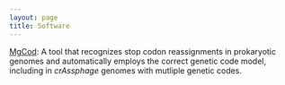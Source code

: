 ```yaml
---
layout: page
title: Software
---
```


[MgCod](https://github.com/gatech-genemark/Mgcod): A tool that recognizes stop codon reassignments in prokaryotic genomes and automatically employs the correct genetic code model, including in *crAssphage* genomes with mutliple genetic codes.
